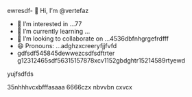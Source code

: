 ewresdf- 👋 Hi, I’m @vertefaz
- 👀 I’m interested in ...77
- 🌱 I’m currently learning ...
- 💞️ I’m looking to collaborate on ...4536dbfnhgrgefrdfff
- 😄 Pronouns: ...adghzxcreeryfjjfvfd
- gdfsdf545845dewwezcsdfsdftrter
g12312465sdf56315157878xcv1152gbdghtr15214589rtyewd
<!---fgjsf544545688521file) appears on your GitHub profile.dfa3vcb99+9dssdd
You can click the Preview link to take a look at your45 changes.gf23jhmhjjuyh05
--->yujfsdfds
35nhhhvcxbfffasaaa
6666czx
nbvvbn
cxvcx
